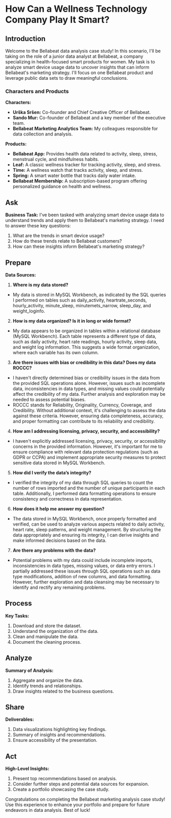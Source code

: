 # How Can a Wellness Technology Company Play It Smart?

## Introduction
Welcome to the Bellabeat data analysis case study! In this scenario, I'll be taking on the role of a junior data analyst at Bellabeat, a company specializing in health-focused smart products for women. My task is to analyze smart device usage data to uncover insights that can inform Bellabeat's marketing strategy. I'll focus on one Bellabeat product and leverage public data sets to draw meaningful conclusions.

### Characters and Products
**Characters:**
- **Urška Sršen:** Co-founder and Chief Creative Officer of Bellabeat.
- **Sando Mur:** Co-founder of Bellabeat and a key member of the executive team.
- **Bellabeat Marketing Analytics Team:** My colleagues responsible for data collection and analysis.

**Products:**
- **Bellabeat App:** Provides health data related to activity, sleep, stress, menstrual cycle, and mindfulness habits.
- **Leaf:** A classic wellness tracker for tracking activity, sleep, and stress.
- **Time:** A wellness watch that tracks activity, sleep, and stress.
- **Spring:** A smart water bottle that tracks daily water intake.
- **Bellabeat Membership:** A subscription-based program offering personalized guidance on health and wellness.

## Ask
**Business Task:**
I've been tasked with analyzing smart device usage data to understand trends and apply them to Bellabeat's marketing strategy. I need to answer these key questions:
1. What are the trends in smart device usage?
2. How do these trends relate to Bellabeat customers?
3. How can these insights inform Bellabeat's marketing strategy?

## Prepare
**Data Sources:**

1. **Where is my data stored?**
- My data is stored in MySQL Workbench, as indicated by the SQL queries I performed on tables such as daily_activity, heartrate_seconds, hourly_activity, minute_sleep, minutemets_narrow, sleep_day, and weight_loginfo.

2. **How is my data organized? Is it in long or wide format?**
- My data appears to be organized in tables within a relational database (MySQL Workbench). Each table represents a different type of data, such as daily activity, heart rate readings, hourly activity, sleep data, and weight log information. This suggests a wide format organization, where each variable has its own column.

3. **Are there issues with bias or credibility in this data? Does my data ROCCC?**
- I haven't directly determined bias or credibility issues in the data from the provided SQL operations alone. However, issues such as incomplete data, inconsistencies in data types, and missing values could potentially affect the credibility of my data. Further analysis and exploration may be needed to assess potential biases.
- ROCCC stands for Reliability, Originality, Currency, Coverage, and Credibility. Without additional context, it's challenging to assess the data against these criteria. However, ensuring data completeness, accuracy, and proper formatting can contribute to its reliability and credibility.

4. **How am I addressing licensing, privacy, security, and accessibility?**
- I haven't explicitly addressed licensing, privacy, security, or accessibility concerns in the provided information. However, it's important for me to ensure compliance with relevant data protection regulations (such as GDPR or CCPA) and implement appropriate security measures to protect sensitive data stored in MySQL Workbench.

5. **How did I verify the data’s integrity?**

- I verified the integrity of my data through SQL queries to count the number of rows imported and the number of unique participants in each table. Additionally, I performed data formatting operations to ensure consistency and correctness in data representation.

6. **How does it help me answer my question?**
- The data stored in MySQL Workbench, once properly formatted and verified, can be used to analyze various aspects related to daily activity, heart rate, sleep patterns, and weight management. By structuring the data appropriately and ensuring its integrity, I can derive insights and make informed decisions based on the data.

7. **Are there any problems with the data?**

- Potential problems with my data could include incomplete imports, inconsistencies in data types, missing values, or data entry errors. I partially addressed these issues through SQL operations such as data type modifications, addition of new columns, and data formatting. However, further exploration and data cleansing may be necessary to identify and rectify any remaining problems.

## Process
**Key Tasks:**
1. Download and store the dataset.
2. Understand the organization of the data.
3. Clean and manipulate the data.
4. Document the cleaning process.

## Analyze
**Summary of Analysis:**
1. Aggregate and organize the data.
2. Identify trends and relationships.
3. Draw insights related to the business questions.

## Share
**Deliverables:**
1. Data visualizations highlighting key findings.
2. Summary of insights and recommendations.
3. Ensure accessibility of the presentation.

## Act
**High-Level Insights:**
1. Present top recommendations based on analysis.
2. Consider further steps and potential data sources for expansion.
3. Create a portfolio showcasing the case study.

Congratulations on completing the Bellabeat marketing analysis case study! Use this experience to enhance your portfolio and prepare for future endeavors in data analysis. Best of luck!
